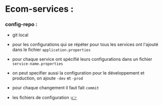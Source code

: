 # Ecom-services :
 
### config-repo :

 - git local 
 - pour les configurations qui se répéter pour tous les services ont l'ajouté dans le fichier `application.properties`
 - pour chaque service ont spécifié leurs configurations dans un fichier `service-name.properties`
 - on peut specifier aussi la configuration pour le développement et production, on ajoute `-dev` et `-prod`
 - pour chaque changement il faut fait `commit` 

 - les fichiers de configuration :[:point_right:](./config-repo)